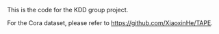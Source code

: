 This is the code for the KDD group project.

For the Cora dataset, please refer to https://github.com/XiaoxinHe/TAPE.


